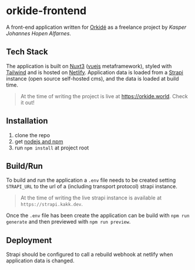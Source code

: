 # orkide-frontend

A front-end application written for [Orkidé](https://www.instagram.com/orkide.world/) as a freelance project by *Kasper Johannes Hopen Alfarnes*.

## Tech Stack

The application is built on [Nuxt3](https://github.com/nuxt/framework) ([vuejs](https://github.com/vuejs/core) metaframework), styled with [Tailwind](https://tailwindcss.com/) and is hosted on [Netlify](https://www.netlify.com/). Application data is loaded from a [Strapi](https://strapi.io/) instance (open source self-hosted cms), and the data is loaded at build time.

> At the time of writing the project is live at https://orkide.world. Check it out!

## Installation

 1. clone the repo
 2. get [nodejs and npm](https://nodejs.org/en/)
 3. run `npm install` at project root

## Build/Run

To build and run the application a `.env` file needs to be created setting `STRAPI_URL` to the url of a (including transport protocol) strapi instance.

> At the time of writing the live strapi instance is available at `https://strapi.kakk.dev`.

Once the `.env` file has been create the application can be build with `npm run generate` and then previewed with `npm run preview`.

## Deployment

Strapi should be configured to call a rebuild webhook at netlify when application data is changed.
